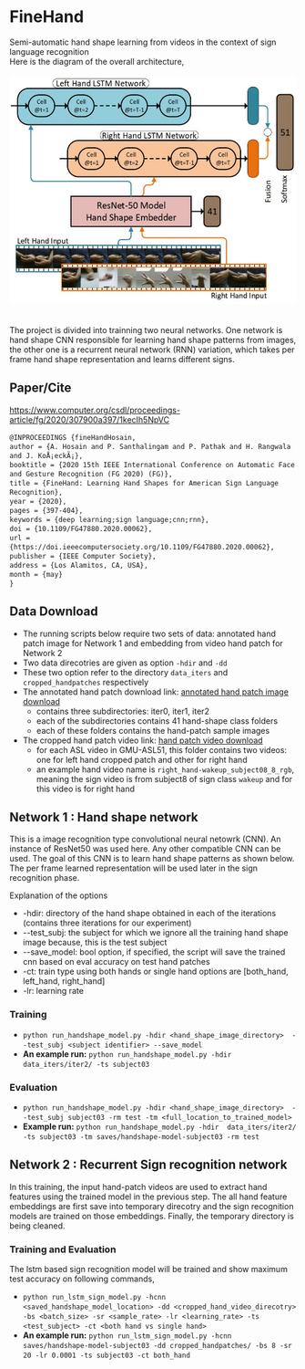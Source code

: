 # FineHand
Semi-automatic hand shape learning from videos in the context of sign language recognition <br>
Here is the diagram of the overall architecture, <br><br>
<img src="repo_imgs/arch.JPG" width="600" height="400" />
<br><br><br>
The project is divided into trainning two neural networks. One network is hand shape CNN responsible for learning hand shape patterns from images, the other one is a recurrent neural network (RNN) variation, which takes per frame hand shape representation and learns different signs.
## Paper/Cite
https://www.computer.org/csdl/proceedings-article/fg/2020/307900a397/1kecIh5NpVC
```
@INPROCEEDINGS {fineHandHosain,
author = {A. Hosain and P. Santhalingam and P. Pathak and H. Rangwala and J. KoÅ¡eckÃ¡},
booktitle = {2020 15th IEEE International Conference on Automatic Face and Gesture Recognition (FG 2020) (FG)},
title = {FineHand: Learning Hand Shapes for American Sign Language Recognition},
year = {2020},
pages = {397-404},
keywords = {deep learning;sign language;cnn;rnn},
doi = {10.1109/FG47880.2020.00062},
url = {https://doi.ieeecomputersociety.org/10.1109/FG47880.2020.00062},
publisher = {IEEE Computer Society},
address = {Los Alamitos, CA, USA},
month = {may}
}
```
## Data Download
* The running scripts below require two sets of data: annotated hand patch image for Network 1 and embedding from video hand patch for Network 2 <br>
* Two data direcotries are given as option ```-hdir``` and ```-dd``` 
* These two option refer to the directory ```data_iters``` and ```cropped_handpatches``` respectively
* The annotated hand patch download link: [annotated hand patch image download](https://drive.google.com/file/d/1BBwRGU8W17TK_eU_28y51c1Q-O7HqUmU/view?usp=sharing)
  *   contains three subdirectories: iter0, iter1, iter2
  *   each of the subdirectories contains 41 hand-shape class folders
  *   each of these folders contains the hand-patch sample images
* The cropped hand patch video link: [hand patch video download](https://drive.google.com/file/d/12mclaJTzQxkP7ZHfh9t7a3Btkf6YPAnf/view?usp=sharing)
  *   for each ASL video in GMU-ASL51, this folder contains two videos: one for left hand cropped patch and other for right hand
  *   an example hand video name is ```right_hand-wakeup_subject08_8_rgb```, meaning the sign video is from subject8 of sign class ```wakeup``` and for this video is for right hand

## Network 1 : Hand shape network
This is a image recognition type convolutional neural netowrk (CNN). An instance of ResNet50 was used here. Any other compatible CNN can be used. The goal of this CNN is to learn hand shape patterns as shown below. The per frame learned representation will be used later in the sign recognition phase.

Explanation of the options

* -hdir: directory of the hand shape obtained in each of the iterations (contains three iterations for our experiment)
* --test_subj: the subject for which we ignore all the training hand shape image because, this is the test subject
* --save_model: bool option, if specified, the script will save the trained cnn based on eval accuracy on test hand patches
* -ct: train type using both hands or single hand options are [both_hand, left_hand, right_hand]
* -lr: learning rate

### Training 
* ```python run_handshape_model.py -hdir <hand_shape_image_directory>  --test_subj <subject identifier> --save_model```
* **An example run:** ```python run_handshape_model.py -hdir data_iters/iter2/ -ts subject03```
### Evaluation
* ```python run_handshape_model.py -hdir <hand_shape_image_directory>  --test_subj subject03 -rm test -tm <full_location_to_trained_model>```
* **Example run:** ```python run_handshape_model.py -hdir  data_iters/iter2/ -ts subject03 -tm saves/handshape-model-subject03 -rm test```


## Network 2 : Recurrent Sign recognition network

In this training, the input hand-patch videos are used to extract hand features using the trained model in the previous step. The all hand feature embeddings are first save into temporary direcotry and the sign recognition models are trained on those embeddings. Finally, the temporary directory is being cleaned.

### Training and Evaluation
The lstm based sign recognition model will be trained and show maximum test accuracy on following commands,
* ```python run_lstm_sign_model.py -hcnn <saved_handshape_model_location> -dd <cropped_hand_video_direcotry> -bs <batch_size> -sr <sample_rate> -lr <learning_rate> -ts <test_subject> -ct <both hand vs single hand>```
* **An example run:** ```python run_lstm_sign_model.py -hcnn saves/handshape-model-subject03 -dd cropped_handpatches/ -bs 8 -sr 20 -lr 0.0001 -ts subject03 -ct both_hand```


